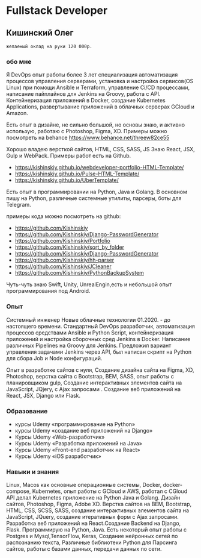 # Fullstack Developer

## Кишинский Олег

    желаемый оклад на руки 120 000р.

### обо мне

Я DevOps опыт работы более 3 лет  специализация автоматизация процессов управления серверами, установка и настройка сервисов(OS Linux) при помощи Ansible и Terraform, управление Ci/CD процессами, написание пайплайнов для Jenkins на Groovy, работа с API. Контейнеризация приложений в Docker, создание Kubernetes Applications, развертывание приложений в облачных серверах GCloud и Amazon.

Есть опыт в дизайне, не сильно большой, но основы знаю, и активно использую, работаю с Photoshop, Figma, XD. Примеры можно посмотреть на behance https://www.behance.net/threew82ce55

Хорошо владею версткой сайтов, HTML, CSS, SASS, JS
Знаю React, JSX, Gulp и WebPack.
Примеры работ есть на Github.

- https://kishinskiy.github.io/webdeveloper-portfolio-HTML-Template/
- https://kishinskiy.github.io/Pulse-HTML-Template/
- https://kishinskiy.github.io/UberTemplate/

Есть опыт в программировании на Python, Java и Golang. В основном пишу на Python, различные системные утилиты, парсеры, боты для Telegram.

примеры кода можно посмотреть на github:

- https://github.com/Kishinskiy
- https://github.com/Kishinskiy/Django-PasswordGenerator
- https://github.com/Kishinskiy/Portfolio
- https://github.com/Kishinskiy/sort_by_folder
- https://github.com/Kishinskiy/Django-PasswordGenerator
- https://github.com/Kishinskiy/hh-parser
- https://github.com/Kishinskiy/JCleaner
- https://github.com/Kishinskiy/PythonBackupSystem

Чуть-чуть знаю Swift, Unity, UnrealEngin,есть и небольшой опыт программирования под Android.


### Опыт

Системный инженер Новые облачные технологии 01.2020.  - до настоящего времени.
Стандартный DevOps разработчик, автоматизация процессов средствами Ansible и Python Script, контейнеризация приложений и настройка сборочных сред Jenkins в Docker. Написание различных Pipelines на Groovy для Jenkins. Предложил вариант управления задачами Jenkins через API, был написан скрипт на Python для сбора Job и Node конфигураций.

Опыт в разработке сайтов с нуля, Создание дизайна сайта на Figma, XD, Photoshop, верстка сайта с Bootstrap, BEM, SASS,  опыт работы с планировщиком gulp,  Создание интерактивных элементов сайта на JavaScript, JQjery, c  Ajax запросами . Создание веб приложений на React, JSX, Django или Flask.

### Образование

- курсы Udemy «программирование на Python»
- курсы Udemy «создание веб приложений на Django»
- Курсы Udemy «Web-разработчик»
- Курсы Udemy «Разработка приложений на Java»
- Курсы Udemy «Front-end разработчик на React»
- Курсы Udemy «iOS разработчик»

### Навыки и знания

Linux, Macos как основные операционные системы, Docker, docker-compose, Kubernetes, опыт работы с GCloud и  AWS, работал с CGloud API делал Kubernetes приложение на Python Java  и Golang. Дизайн сайтов, Photoshop, Figma, Adobe XD. Верстка сайтов на BEM, Bootstrap, HTML, CSS, SCSS, SASS, создание интерактивных элементов сайта на JavaScript, JQuery, создание итеративных форм с Ajax запросами. Разработка веб приложений на React.Создание Backend на Django, Flask. Программирую на Python, Java.  Есть некоторый опыт работы с Postgres и Mysql,TensorFlow, Keras, Создание  нейронных сетей по распознанию текста,
Различные библиотеки Python для Парсинга сайтов, работы с базами данных,  передачи данных по сети.
